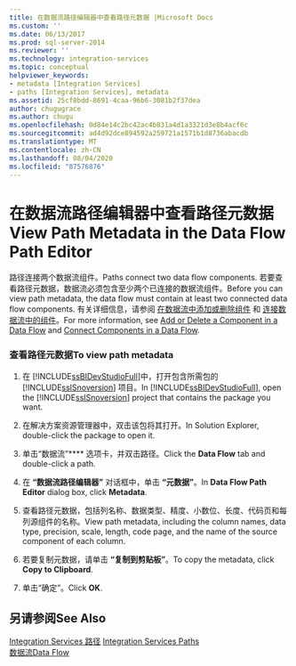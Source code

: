 ```yaml
---
title: 在数据流路径编辑器中查看路径元数据 |Microsoft Docs
ms.custom: ''
ms.date: 06/13/2017
ms.prod: sql-server-2014
ms.reviewer: ''
ms.technology: integration-services
ms.topic: conceptual
helpviewer_keywords:
- metadata [Integration Services]
- paths [Integration Services], metadata
ms.assetid: 25cf8bdd-8691-4caa-96b6-3081b2f37dea
author: chugugrace
ms.author: chugu
ms.openlocfilehash: 0d84e14c2bc42ac4b831a4d1a3321d3e8b4acf6c
ms.sourcegitcommit: ad4d92dce894592a259721a1571b1d8736abacdb
ms.translationtype: MT
ms.contentlocale: zh-CN
ms.lasthandoff: 08/04/2020
ms.locfileid: "87576876"
---
```

# <a name="view-path-metadata-in-the-data-flow-path-editor"></a><span data-ttu-id="62c56-102">在数据流路径编辑器中查看路径元数据</span><span class="sxs-lookup"><span data-stu-id="62c56-102">View Path Metadata in the Data Flow Path Editor</span></span>
  <span data-ttu-id="62c56-103">路径连接两个数据流组件。</span><span class="sxs-lookup"><span data-stu-id="62c56-103">Paths connect two data flow components.</span></span> <span data-ttu-id="62c56-104">若要查看路径元数据，数据流必须包含至少两个已连接的数据流组件。</span><span class="sxs-lookup"><span data-stu-id="62c56-104">Before you can view path metadata, the data flow must contain at least two connected data flow components.</span></span> <span data-ttu-id="62c56-105">有关详细信息，请参阅 [在数据流中添加或删除组件](data-flow/add-or-delete-a-component-in-a-data-flow.md) 和 [连接数据流中的组件](data-flow/connect-components-in-a-data-flow.md)。</span><span class="sxs-lookup"><span data-stu-id="62c56-105">For more information, see [Add or Delete a Component in a Data Flow](data-flow/add-or-delete-a-component-in-a-data-flow.md) and [Connect Components in a Data Flow](data-flow/connect-components-in-a-data-flow.md).</span></span>  
  
### <a name="to-view-path-metadata"></a><span data-ttu-id="62c56-106">查看路径元数据</span><span class="sxs-lookup"><span data-stu-id="62c56-106">To view path metadata</span></span>  
  
1.  <span data-ttu-id="62c56-107">在 [!INCLUDE[ssBIDevStudioFull](../includes/ssbidevstudiofull-md.md)]中，打开包含所需包的 [!INCLUDE[ssISnoversion](../includes/ssisnoversion-md.md)] 项目。</span><span class="sxs-lookup"><span data-stu-id="62c56-107">In [!INCLUDE[ssBIDevStudioFull](../includes/ssbidevstudiofull-md.md)], open the [!INCLUDE[ssISnoversion](../includes/ssisnoversion-md.md)] project that contains the package you want.</span></span>  
  
2.  <span data-ttu-id="62c56-108">在解决方案资源管理器中，双击该包将其打开。</span><span class="sxs-lookup"><span data-stu-id="62c56-108">In Solution Explorer, double-click the package to open it.</span></span>  
  
3.  <span data-ttu-id="62c56-109">单击“数据流”\*\*\*\* 选项卡，并双击路径。</span><span class="sxs-lookup"><span data-stu-id="62c56-109">Click the **Data Flow** tab and double-click a path.</span></span>  
  
4.  <span data-ttu-id="62c56-110">在 **“数据流路径编辑器”** 对话框中，单击 **“元数据”**。</span><span class="sxs-lookup"><span data-stu-id="62c56-110">In **Data Flow Path Editor** dialog box, click **Metadata**.</span></span>  
  
5.  <span data-ttu-id="62c56-111">查看路径元数据，包括列名称、数据类型、精度、小数位、长度、代码页和每列源组件的名称。</span><span class="sxs-lookup"><span data-stu-id="62c56-111">View path metadata, including the column names, data type, precision, scale, length, code page, and the name of the source component of each column.</span></span>  
  
6.  <span data-ttu-id="62c56-112">若要复制元数据，请单击 **“复制到剪贴板”**。</span><span class="sxs-lookup"><span data-stu-id="62c56-112">To copy the metadata, click **Copy to Clipboard**.</span></span>  
  
7.  <span data-ttu-id="62c56-113">单击“确定”。</span><span class="sxs-lookup"><span data-stu-id="62c56-113">Click **OK**.</span></span>  
  
## <a name="see-also"></a><span data-ttu-id="62c56-114">另请参阅</span><span class="sxs-lookup"><span data-stu-id="62c56-114">See Also</span></span>  
 <span data-ttu-id="62c56-115">[Integration Services 路径](data-flow/integration-services-paths.md) </span><span class="sxs-lookup"><span data-stu-id="62c56-115">[Integration Services Paths](data-flow/integration-services-paths.md) </span></span>  
 [<span data-ttu-id="62c56-116">数据流</span><span class="sxs-lookup"><span data-stu-id="62c56-116">Data Flow</span></span>](data-flow/data-flow.md)  
  
  
